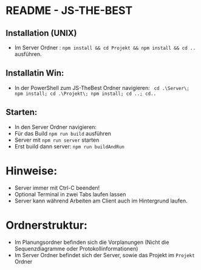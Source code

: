 # README - JS-THE-BEST

## Installation (UNIX)
 - Im Server Ordner : 
   ```npm install && cd Projekt && npm install && cd ..```
   ausführen.

## Installatin Win:
 - In der PowerShell zum JS-TheBest Ordner navigieren:
   ``` cd .\Server\; npm install; cd .\Projekt\; npm install; cd ..; cd..```

## Starten:
 - In den Server Ordner navigieren:
 - Für das Build 
   ```npm run build```
   ausführen
 - Server mit 
   ```npm run server```
   starten
 - Erst build dann server:
   ```npm run buildAndRun```



# Hinweise:
- Server immer mit Ctrl-C beenden!
- Optional Terminal in zwei Tabs laufen lassen
- Server kann während Arbeiten am Client auch im Hintergrund laufen.

# Ordnerstruktur:
- Im Planungsordner befinden sich die Vorplanungen (Nicht die Sequenzdiagramme oder Protokollinformationen)
- Im Server Ordner befindet sich der Server, sowie das Projekt im  ```Projekt``` Ordner
